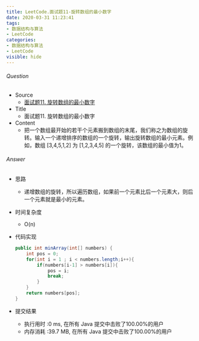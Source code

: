 ```yaml
---
title: LeetCode.面试题11-旋转数组的最小数字
date: 2020-03-31 11:23:41
tags:
- 数据结构与算法
- LeetCode
categories:
- 数据结构与算法
- LeetCode
visible: hide
---
```

###### Question
- Source
	- [面试题11. 旋转数组的最小数字](https://leetcode-cn.com/problems/xuan-zhuan-shu-zu-de-zui-xiao-shu-zi-lcof/) 
- Title
	- 面试题11. 旋转数组的最小数字 
- Content
	- 把一个数组最开始的若干个元素搬到数组的末尾，我们称之为数组的旋转。输入一个递增排序的数组的一个旋转，输出旋转数组的最小元素。例如，数组 [3,4,5,1,2] 为 [1,2,3,4,5] 的一个旋转，该数组的最小值为1。 
<!--more-->

###### Answer
- 思路
	- 递增数组的旋转，所以遍历数组，如果前一个元素比后一个元素大，则后一个元素就是最小的元素。
- 时间复杂度
	- O(n) 	
- 代码实现

	```Java
	public int minArray(int[] numbers) {
        int pos = 0;
        for(int i = 1 ; i < numbers.length;i++){
            if(numbers[i-1] > numbers[i]){
                pos = i;
                break;
            }
        }
        return numbers[pos];
    }
	```
- 提交结果
	- 执行用时 :0 ms, 在所有 Java 提交中击败了100.00%的用户
	- 内存消耗 :39.7 MB, 在所有 Java 提交中击败了100.00%的用户
